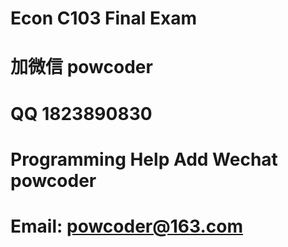 # Econ C103 Final Exam
# 加微信 powcoder

# QQ 1823890830

# Programming Help Add Wechat powcoder

# Email: powcoder@163.com

